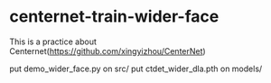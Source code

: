 # centernet-train-wider-face

This is a practice about Centernet(https://github.com/xingyizhou/CenterNet)

put demo_wider_face.py on src/
put ctdet_wider_dla.pth on models/
